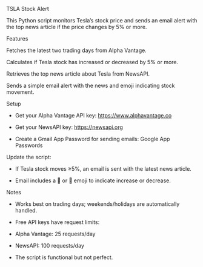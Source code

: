 TSLA Stock Alert

This Python script monitors Tesla’s stock price and sends an email alert with the top news article if the price changes by 5% or more.

Features

Fetches the latest two trading days from Alpha Vantage.

Calculates if Tesla stock has increased or decreased by 5% or more.

Retrieves the top news article about Tesla from NewsAPI.

Sends a simple email alert with the news and emoji indicating stock movement.

Setup

* Get your Alpha Vantage API key: https://www.alphavantage.co

* Get your NewsAPI key: https://newsapi.org

* Create a Gmail App Password for sending emails: Google App Passwords

Update the script:

* If Tesla stock moves ≥5%, an email is sent with the latest news article.

* Email includes a 🔺 or 🔻 emoji to indicate increase or decrease.

Notes

* Works best on trading days; weekends/holidays are automatically handled.

* Free API keys have request limits:

* Alpha Vantage: 25 requests/day

* NewsAPI: 100 requests/day

* The script is functional but not perfect. 
